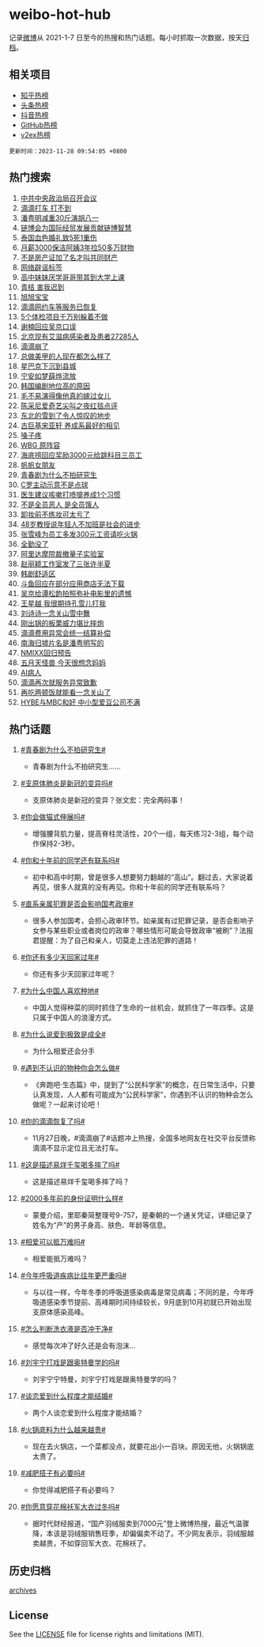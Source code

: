 # weibo-hot-hub

记录[微博](https://www.weibo.com)从 2021-1-7 日至今的热搜和热门话题。每小时抓取一次数据，按天[归档](archives)。

## 相关项目

- [知乎热榜](https://github.com/lonnyzhang423/zhihu-hot-hub)
- [头条热榜](https://github.com/lonnyzhang423/toutiao-hot-hub)
- [抖音热榜](https://github.com/lonnyzhang423/douyin-hot-hub)
- [GitHub热榜](https://github.com/lonnyzhang423/github-hot-hub)
- [v2ex热榜](https://github.com/lonnyzhang423/v2ex-hot-hub)


`更新时间：2023-11-28 09:54:05 +0800`

## 热门搜索

1. [中共中央政治局召开会议](https://m.weibo.cn/search?containerid=100103type%3D1%26t%3D10%26q%3D%23%E4%B8%AD%E5%85%B1%E4%B8%AD%E5%A4%AE%E6%94%BF%E6%B2%BB%E5%B1%80%E5%8F%AC%E5%BC%80%E4%BC%9A%E8%AE%AE%23&stream_entry_id=51&isnewpage=1&extparam=seat%3D1%26pos%3D0%26stream_entry_id%3D51%26dgr%3D0%26q%3D%2523%25E4%25B8%25AD%25E5%2585%25B1%25E4%25B8%25AD%25E5%25A4%25AE%25E6%2594%25BF%25E6%25B2%25BB%25E5%25B1%2580%25E5%258F%25AC%25E5%25BC%2580%25E4%25BC%259A%25E8%25AE%25AE%2523%26filter_type%3Drealtimehot%26cate%3D10103%26c_type%3D51%26display_time%3D1701136444%26pre_seqid%3D1701136444386021892101)
1. [滴滴打车 打不到](https://m.weibo.cn/search?containerid=100103type%3D1%26t%3D10%26q%3D%E6%BB%B4%E6%BB%B4%E6%89%93%E8%BD%A6+%E6%89%93%E4%B8%8D%E5%88%B0&stream_entry_id=31&isnewpage=1&extparam=seat%3D1%26lcate%3D5001%26stream_entry_id%3D31%26band_rank%3D1%26flag%3D1%26cate%3D5001%26pos%3D0%26dgr%3D0%26c_type%3D31%26filter_type%3Drealtimehot%26realpos%3D1%26q%3D%25E6%25BB%25B4%25E6%25BB%25B4%25E6%2589%2593%25E8%25BD%25A6%2520%25E6%2589%2593%25E4%25B8%258D%25E5%2588%25B0%26display_time%3D1701136444%26pre_seqid%3D1701136444386021892101)
1. [潘粤明减重30斤演胡八一](https://m.weibo.cn/search?containerid=100103type%3D1%26t%3D10%26q%3D%23%E6%BD%98%E7%B2%A4%E6%98%8E%E5%87%8F%E9%87%8D30%E6%96%A4%E6%BC%94%E8%83%A1%E5%85%AB%E4%B8%80%23&stream_entry_id=31&isnewpage=1&extparam=seat%3D1%26lcate%3D5001%26stream_entry_id%3D31%26band_rank%3D2%26flag%3D1%26cate%3D5001%26pos%3D1%26dgr%3D0%26c_type%3D31%26filter_type%3Drealtimehot%26realpos%3D2%26q%3D%2523%25E6%25BD%2598%25E7%25B2%25A4%25E6%2598%258E%25E5%2587%258F%25E9%2587%258D30%25E6%2596%25A4%25E6%25BC%2594%25E8%2583%25A1%25E5%2585%25AB%25E4%25B8%2580%2523%26display_time%3D1701136444%26pre_seqid%3D1701136444386021892101)
1. [链博会为国际经贸发展贡献链博智慧](https://m.weibo.cn/search?containerid=100103type%3D1%26t%3D10%26q%3D%23%E9%93%BE%E5%8D%9A%E4%BC%9A%E4%B8%BA%E5%9B%BD%E9%99%85%E7%BB%8F%E8%B4%B8%E5%8F%91%E5%B1%95%E8%B4%A1%E7%8C%AE%E9%93%BE%E5%8D%9A%E6%99%BA%E6%85%A7%23&stream_entry_id=31&isnewpage=1&extparam=seat%3D1%26lcate%3D5001%26stream_entry_id%3D31%26band_rank%3D3%26flag%3D0%26cate%3D5001%26pos%3D2%26dgr%3D0%26c_type%3D31%26filter_type%3Drealtimehot%26realpos%3D3%26q%3D%2523%25E9%2593%25BE%25E5%258D%259A%25E4%25BC%259A%25E4%25B8%25BA%25E5%259B%25BD%25E9%2599%2585%25E7%25BB%258F%25E8%25B4%25B8%25E5%258F%2591%25E5%25B1%2595%25E8%25B4%25A1%25E7%258C%25AE%25E9%2593%25BE%25E5%258D%259A%25E6%2599%25BA%25E6%2585%25A7%2523%26display_time%3D1701136444%26pre_seqid%3D1701136444386021892101)
1. [泰国血色婚礼致5死1重伤](https://m.weibo.cn/search?containerid=100103type%3D1%26t%3D10%26q%3D%23%E6%B3%B0%E5%9B%BD%E8%A1%80%E8%89%B2%E5%A9%9A%E7%A4%BC%E8%87%B45%E6%AD%BB1%E9%87%8D%E4%BC%A4%23&stream_entry_id=31&isnewpage=1&extparam=seat%3D1%26lcate%3D5001%26stream_entry_id%3D31%26band_rank%3D4%26flag%3D2%26cate%3D5001%26pos%3D3%26dgr%3D0%26c_type%3D31%26filter_type%3Drealtimehot%26realpos%3D4%26q%3D%2523%25E6%25B3%25B0%25E5%259B%25BD%25E8%25A1%2580%25E8%2589%25B2%25E5%25A9%259A%25E7%25A4%25BC%25E8%2587%25B45%25E6%25AD%25BB1%25E9%2587%258D%25E4%25BC%25A4%2523%26display_time%3D1701136444%26pre_seqid%3D1701136444386021892101)
1. [月薪3000保洁阿姨3年捡50多万财物](https://m.weibo.cn/search?containerid=100103type%3D1%26t%3D10%26q%3D%23%E6%9C%88%E8%96%AA3000%E4%BF%9D%E6%B4%81%E9%98%BF%E5%A7%A83%E5%B9%B4%E6%8D%A150%E5%A4%9A%E4%B8%87%E8%B4%A2%E7%89%A9%23&stream_entry_id=31&isnewpage=1&extparam=seat%3D1%26lcate%3D5001%26stream_entry_id%3D31%26band_rank%3D5%26flag%3D32768%26cate%3D5001%26pos%3D4%26dgr%3D0%26c_type%3D31%26filter_type%3Drealtimehot%26realpos%3D5%26q%3D%2523%25E6%259C%2588%25E8%2596%25AA3000%25E4%25BF%259D%25E6%25B4%2581%25E9%2598%25BF%25E5%25A7%25A83%25E5%25B9%25B4%25E6%258D%25A150%25E5%25A4%259A%25E4%25B8%2587%25E8%25B4%25A2%25E7%2589%25A9%2523%26display_time%3D1701136444%26pre_seqid%3D1701136444386021892101)
1. [不是房产证加了名才叫共同财产](https://m.weibo.cn/search?containerid=100103type%3D1%26t%3D10%26q%3D%23%E4%B8%8D%E6%98%AF%E6%88%BF%E4%BA%A7%E8%AF%81%E5%8A%A0%E4%BA%86%E5%90%8D%E6%89%8D%E5%8F%AB%E5%85%B1%E5%90%8C%E8%B4%A2%E4%BA%A7%23&stream_entry_id=31&isnewpage=1&extparam=seat%3D1%26lcate%3D5001%26stream_entry_id%3D31%26band_rank%3D6%26flag%3D1%26cate%3D5001%26pos%3D5%26dgr%3D0%26c_type%3D31%26filter_type%3Drealtimehot%26realpos%3D6%26q%3D%2523%25E4%25B8%258D%25E6%2598%25AF%25E6%2588%25BF%25E4%25BA%25A7%25E8%25AF%2581%25E5%258A%25A0%25E4%25BA%2586%25E5%2590%258D%25E6%2589%258D%25E5%258F%25AB%25E5%2585%25B1%25E5%2590%258C%25E8%25B4%25A2%25E4%25BA%25A7%2523%26display_time%3D1701136444%26pre_seqid%3D1701136444386021892101)
1. [网络辟谣标签](https://m.weibo.cn/search?containerid=100103type%3D1%26t%3D10%26q%3D%23%E7%BD%91%E7%BB%9C%E8%BE%9F%E8%B0%A3%E6%A0%87%E7%AD%BE%23&stream_entry_id=31&isnewpage=1&extparam=seat%3D1%26lcate%3D5001%26stream_entry_id%3D31%26band_rank%3D7%26c_type%3D31%26is_ad_pos%3D1%26pos%3D6%26adid%3D212642%26dgr%3D0%26filter_type%3Drealtimehot%26q%3D%2523%25E7%25BD%2591%25E7%25BB%259C%25E8%25BE%259F%25E8%25B0%25A3%25E6%25A0%2587%25E7%25AD%25BE%2523%26cate%3D5001%26display_time%3D1701136444%26pre_seqid%3D1701136444386021892101)
1. [高中妹妹厌学哥哥带其到大学上课](https://m.weibo.cn/search?containerid=100103type%3D1%26t%3D10%26q%3D%23%E9%AB%98%E4%B8%AD%E5%A6%B9%E5%A6%B9%E5%8E%8C%E5%AD%A6%E5%93%A5%E5%93%A5%E5%B8%A6%E5%85%B6%E5%88%B0%E5%A4%A7%E5%AD%A6%E4%B8%8A%E8%AF%BE%23&stream_entry_id=31&isnewpage=1&extparam=seat%3D1%26lcate%3D5001%26stream_entry_id%3D31%26band_rank%3D7%26flag%3D1%26cate%3D5001%26pos%3D7%26dgr%3D0%26c_type%3D31%26filter_type%3Drealtimehot%26realpos%3D7%26q%3D%2523%25E9%25AB%2598%25E4%25B8%25AD%25E5%25A6%25B9%25E5%25A6%25B9%25E5%258E%258C%25E5%25AD%25A6%25E5%2593%25A5%25E5%2593%25A5%25E5%25B8%25A6%25E5%2585%25B6%25E5%2588%25B0%25E5%25A4%25A7%25E5%25AD%25A6%25E4%25B8%258A%25E8%25AF%25BE%2523%26display_time%3D1701136444%26pre_seqid%3D1701136444386021892101)
1. [青桔 害我迟到](https://m.weibo.cn/search?containerid=100103type%3D1%26t%3D10%26q%3D%E9%9D%92%E6%A1%94+%E5%AE%B3%E6%88%91%E8%BF%9F%E5%88%B0&stream_entry_id=31&isnewpage=1&extparam=seat%3D1%26lcate%3D5001%26stream_entry_id%3D31%26band_rank%3D8%26flag%3D2%26cate%3D5001%26pos%3D8%26dgr%3D0%26c_type%3D31%26filter_type%3Drealtimehot%26realpos%3D8%26q%3D%25E9%259D%2592%25E6%25A1%2594%2520%25E5%25AE%25B3%25E6%2588%2591%25E8%25BF%259F%25E5%2588%25B0%26display_time%3D1701136444%26pre_seqid%3D1701136444386021892101)
1. [旭旭宝宝](https://m.weibo.cn/search?containerid=100103type%3D1%26t%3D10%26q%3D%E6%97%AD%E6%97%AD%E5%AE%9D%E5%AE%9D&stream_entry_id=31&isnewpage=1&extparam=seat%3D1%26lcate%3D5001%26stream_entry_id%3D31%26band_rank%3D9%26flag%3D2%26cate%3D5001%26pos%3D9%26dgr%3D0%26c_type%3D31%26filter_type%3Drealtimehot%26realpos%3D9%26q%3D%25E6%2597%25AD%25E6%2597%25AD%25E5%25AE%259D%25E5%25AE%259D%26display_time%3D1701136444%26pre_seqid%3D1701136444386021892101)
1. [滴滴网约车等服务已恢复](https://m.weibo.cn/search?containerid=100103type%3D1%26t%3D10%26q%3D%23%E6%BB%B4%E6%BB%B4%E7%BD%91%E7%BA%A6%E8%BD%A6%E7%AD%89%E6%9C%8D%E5%8A%A1%E5%B7%B2%E6%81%A2%E5%A4%8D%23&stream_entry_id=31&isnewpage=1&extparam=seat%3D1%26lcate%3D5001%26stream_entry_id%3D31%26band_rank%3D10%26flag%3D0%26cate%3D5001%26pos%3D10%26dgr%3D0%26c_type%3D31%26filter_type%3Drealtimehot%26realpos%3D10%26q%3D%2523%25E6%25BB%25B4%25E6%25BB%25B4%25E7%25BD%2591%25E7%25BA%25A6%25E8%25BD%25A6%25E7%25AD%2589%25E6%259C%258D%25E5%258A%25A1%25E5%25B7%25B2%25E6%2581%25A2%25E5%25A4%258D%2523%26display_time%3D1701136444%26pre_seqid%3D1701136444386021892101)
1. [5个体检项目千万别躲着不做](https://m.weibo.cn/search?containerid=100103type%3D1%26t%3D10%26q%3D%235%E4%B8%AA%E4%BD%93%E6%A3%80%E9%A1%B9%E7%9B%AE%E5%8D%83%E4%B8%87%E5%88%AB%E8%BA%B2%E7%9D%80%E4%B8%8D%E5%81%9A%23&stream_entry_id=31&isnewpage=1&extparam=seat%3D1%26lcate%3D5001%26stream_entry_id%3D31%26band_rank%3D11%26flag%3D0%26cate%3D5001%26pos%3D11%26dgr%3D0%26c_type%3D31%26filter_type%3Drealtimehot%26realpos%3D11%26q%3D%25235%25E4%25B8%25AA%25E4%25BD%2593%25E6%25A3%2580%25E9%25A1%25B9%25E7%259B%25AE%25E5%258D%2583%25E4%25B8%2587%25E5%2588%25AB%25E8%25BA%25B2%25E7%259D%2580%25E4%25B8%258D%25E5%2581%259A%2523%26display_time%3D1701136444%26pre_seqid%3D1701136444386021892101)
1. [谢楠回应吴京口误](https://m.weibo.cn/search?containerid=100103type%3D1%26t%3D10%26q%3D%23%E8%B0%A2%E6%A5%A0%E5%9B%9E%E5%BA%94%E5%90%B4%E4%BA%AC%E5%8F%A3%E8%AF%AF%23&stream_entry_id=31&isnewpage=1&extparam=seat%3D1%26lcate%3D5001%26stream_entry_id%3D31%26band_rank%3D12%26flag%3D1%26cate%3D5001%26pos%3D12%26dgr%3D0%26c_type%3D31%26filter_type%3Drealtimehot%26realpos%3D12%26q%3D%2523%25E8%25B0%25A2%25E6%25A5%25A0%25E5%259B%259E%25E5%25BA%2594%25E5%2590%25B4%25E4%25BA%25AC%25E5%258F%25A3%25E8%25AF%25AF%2523%26display_time%3D1701136444%26pre_seqid%3D1701136444386021892101)
1. [北京现有艾滋病感染者及患者27285人](https://m.weibo.cn/search?containerid=100103type%3D1%26t%3D10%26q%3D%23%E5%8C%97%E4%BA%AC%E7%8E%B0%E6%9C%89%E8%89%BE%E6%BB%8B%E7%97%85%E6%84%9F%E6%9F%93%E8%80%85%E5%8F%8A%E6%82%A3%E8%80%8527285%E4%BA%BA%23&stream_entry_id=31&isnewpage=1&extparam=seat%3D1%26lcate%3D5001%26stream_entry_id%3D31%26band_rank%3D13%26flag%3D2%26cate%3D5001%26pos%3D13%26dgr%3D0%26c_type%3D31%26filter_type%3Drealtimehot%26realpos%3D13%26q%3D%2523%25E5%258C%2597%25E4%25BA%25AC%25E7%258E%25B0%25E6%259C%2589%25E8%2589%25BE%25E6%25BB%258B%25E7%2597%2585%25E6%2584%259F%25E6%259F%2593%25E8%2580%2585%25E5%258F%258A%25E6%2582%25A3%25E8%2580%258527285%25E4%25BA%25BA%2523%26display_time%3D1701136444%26pre_seqid%3D1701136444386021892101)
1. [滴滴崩了](https://m.weibo.cn/search?containerid=100103type%3D1%26t%3D10%26q%3D%E6%BB%B4%E6%BB%B4%E5%B4%A9%E4%BA%86&stream_entry_id=31&isnewpage=1&extparam=seat%3D1%26lcate%3D5001%26stream_entry_id%3D31%26band_rank%3D14%26flag%3D0%26cate%3D5001%26pos%3D14%26dgr%3D0%26c_type%3D31%26filter_type%3Drealtimehot%26realpos%3D14%26q%3D%25E6%25BB%25B4%25E6%25BB%25B4%25E5%25B4%25A9%25E4%25BA%2586%26display_time%3D1701136444%26pre_seqid%3D1701136444386021892101)
1. [总做美甲的人现在都怎么样了](https://m.weibo.cn/search?containerid=100103type%3D1%26t%3D10%26q%3D%23%E6%80%BB%E5%81%9A%E7%BE%8E%E7%94%B2%E7%9A%84%E4%BA%BA%E7%8E%B0%E5%9C%A8%E9%83%BD%E6%80%8E%E4%B9%88%E6%A0%B7%E4%BA%86%23&stream_entry_id=31&isnewpage=1&extparam=seat%3D1%26lcate%3D5001%26stream_entry_id%3D31%26band_rank%3D15%26flag%3D0%26cate%3D5001%26pos%3D15%26dgr%3D0%26c_type%3D31%26filter_type%3Drealtimehot%26realpos%3D15%26q%3D%2523%25E6%2580%25BB%25E5%2581%259A%25E7%25BE%258E%25E7%2594%25B2%25E7%259A%2584%25E4%25BA%25BA%25E7%258E%25B0%25E5%259C%25A8%25E9%2583%25BD%25E6%2580%258E%25E4%25B9%2588%25E6%25A0%25B7%25E4%25BA%2586%2523%26display_time%3D1701136444%26pre_seqid%3D1701136444386021892101)
1. [星巴克下沉到县城](https://m.weibo.cn/search?containerid=100103type%3D1%26t%3D10%26q%3D%23%E6%98%9F%E5%B7%B4%E5%85%8B%E4%B8%8B%E6%B2%89%E5%88%B0%E5%8E%BF%E5%9F%8E%23&stream_entry_id=31&isnewpage=1&extparam=seat%3D1%26lcate%3D5001%26stream_entry_id%3D31%26band_rank%3D16%26flag%3D1%26cate%3D5001%26pos%3D16%26dgr%3D0%26c_type%3D31%26filter_type%3Drealtimehot%26realpos%3D16%26q%3D%2523%25E6%2598%259F%25E5%25B7%25B4%25E5%2585%258B%25E4%25B8%258B%25E6%25B2%2589%25E5%2588%25B0%25E5%258E%25BF%25E5%259F%258E%2523%26display_time%3D1701136444%26pre_seqid%3D1701136444386021892101)
1. [宁安如梦薛烨流放](https://m.weibo.cn/search?containerid=100103type%3D1%26t%3D10%26q%3D%23%E5%AE%81%E5%AE%89%E5%A6%82%E6%A2%A6%E8%96%9B%E7%83%A8%E6%B5%81%E6%94%BE%23&stream_entry_id=31&isnewpage=1&extparam=seat%3D1%26lcate%3D5001%26stream_entry_id%3D31%26band_rank%3D17%26flag%3D1%26cate%3D5001%26pos%3D17%26dgr%3D0%26c_type%3D31%26filter_type%3Drealtimehot%26realpos%3D17%26q%3D%2523%25E5%25AE%2581%25E5%25AE%2589%25E5%25A6%2582%25E6%25A2%25A6%25E8%2596%259B%25E7%2583%25A8%25E6%25B5%2581%25E6%2594%25BE%2523%26display_time%3D1701136444%26pre_seqid%3D1701136444386021892101)
1. [韩国编剧地位高的原因](https://m.weibo.cn/search?containerid=100103type%3D1%26t%3D10%26q%3D%E9%9F%A9%E5%9B%BD%E7%BC%96%E5%89%A7%E5%9C%B0%E4%BD%8D%E9%AB%98%E7%9A%84%E5%8E%9F%E5%9B%A0&stream_entry_id=31&isnewpage=1&extparam=seat%3D1%26lcate%3D5001%26stream_entry_id%3D31%26band_rank%3D18%26flag%3D0%26cate%3D5001%26pos%3D18%26dgr%3D0%26c_type%3D31%26filter_type%3Drealtimehot%26realpos%3D18%26q%3D%25E9%259F%25A9%25E5%259B%25BD%25E7%25BC%2596%25E5%2589%25A7%25E5%259C%25B0%25E4%25BD%258D%25E9%25AB%2598%25E7%259A%2584%25E5%258E%259F%25E5%259B%25A0%26display_time%3D1701136444%26pre_seqid%3D1701136444386021892101)
1. [毛不易演得像他真的嫁过女儿](https://m.weibo.cn/search?containerid=100103type%3D1%26t%3D10%26q%3D%E6%AF%9B%E4%B8%8D%E6%98%93%E6%BC%94%E5%BE%97%E5%83%8F%E4%BB%96%E7%9C%9F%E7%9A%84%E5%AB%81%E8%BF%87%E5%A5%B3%E5%84%BF&stream_entry_id=31&isnewpage=1&extparam=seat%3D1%26lcate%3D5001%26stream_entry_id%3D31%26band_rank%3D19%26flag%3D0%26cate%3D5001%26pos%3D19%26dgr%3D0%26c_type%3D31%26filter_type%3Drealtimehot%26realpos%3D19%26q%3D%25E6%25AF%259B%25E4%25B8%258D%25E6%2598%2593%25E6%25BC%2594%25E5%25BE%2597%25E5%2583%258F%25E4%25BB%2596%25E7%259C%259F%25E7%259A%2584%25E5%25AB%2581%25E8%25BF%2587%25E5%25A5%25B3%25E5%2584%25BF%26display_time%3D1701136444%26pre_seqid%3D1701136444386021892101)
1. [陈采尼爱奇艺尖叫之夜红毯点评](https://m.weibo.cn/search?containerid=100103type%3D1%26t%3D10%26q%3D%E9%99%88%E9%87%87%E5%B0%BC%E7%88%B1%E5%A5%87%E8%89%BA%E5%B0%96%E5%8F%AB%E4%B9%8B%E5%A4%9C%E7%BA%A2%E6%AF%AF%E7%82%B9%E8%AF%84&stream_entry_id=31&isnewpage=1&extparam=seat%3D1%26lcate%3D5001%26stream_entry_id%3D31%26band_rank%3D20%26flag%3D1%26cate%3D5001%26pos%3D20%26dgr%3D0%26c_type%3D31%26filter_type%3Drealtimehot%26realpos%3D20%26q%3D%25E9%2599%2588%25E9%2587%2587%25E5%25B0%25BC%25E7%2588%25B1%25E5%25A5%2587%25E8%2589%25BA%25E5%25B0%2596%25E5%258F%25AB%25E4%25B9%258B%25E5%25A4%259C%25E7%25BA%25A2%25E6%25AF%25AF%25E7%2582%25B9%25E8%25AF%2584%26display_time%3D1701136444%26pre_seqid%3D1701136444386021892101)
1. [东北的雪到了令人惊叹的地步](https://m.weibo.cn/search?containerid=100103type%3D1%26t%3D10%26q%3D%23%E4%B8%9C%E5%8C%97%E7%9A%84%E9%9B%AA%E5%88%B0%E4%BA%86%E4%BB%A4%E4%BA%BA%E6%83%8A%E5%8F%B9%E7%9A%84%E5%9C%B0%E6%AD%A5%23&stream_entry_id=31&isnewpage=1&extparam=seat%3D1%26lcate%3D5001%26stream_entry_id%3D31%26band_rank%3D21%26flag%3D1%26cate%3D5001%26pos%3D21%26dgr%3D0%26c_type%3D31%26filter_type%3Drealtimehot%26realpos%3D21%26q%3D%2523%25E4%25B8%259C%25E5%258C%2597%25E7%259A%2584%25E9%259B%25AA%25E5%2588%25B0%25E4%25BA%2586%25E4%25BB%25A4%25E4%25BA%25BA%25E6%2583%258A%25E5%258F%25B9%25E7%259A%2584%25E5%259C%25B0%25E6%25AD%25A5%2523%26display_time%3D1701136444%26pre_seqid%3D1701136444386021892101)
1. [古巨基宋亚轩 养成系最好的相见](https://m.weibo.cn/search?containerid=100103type%3D1%26t%3D10%26q%3D%E5%8F%A4%E5%B7%A8%E5%9F%BA%E5%AE%8B%E4%BA%9A%E8%BD%A9+%E5%85%BB%E6%88%90%E7%B3%BB%E6%9C%80%E5%A5%BD%E7%9A%84%E7%9B%B8%E8%A7%81&stream_entry_id=31&isnewpage=1&extparam=seat%3D1%26lcate%3D5001%26stream_entry_id%3D31%26band_rank%3D22%26flag%3D1%26cate%3D5001%26pos%3D22%26dgr%3D0%26c_type%3D31%26filter_type%3Drealtimehot%26realpos%3D22%26q%3D%25E5%258F%25A4%25E5%25B7%25A8%25E5%259F%25BA%25E5%25AE%258B%25E4%25BA%259A%25E8%25BD%25A9%2520%25E5%2585%25BB%25E6%2588%2590%25E7%25B3%25BB%25E6%259C%2580%25E5%25A5%25BD%25E7%259A%2584%25E7%259B%25B8%25E8%25A7%2581%26display_time%3D1701136444%26pre_seqid%3D1701136444386021892101)
1. [嗓子疼](https://m.weibo.cn/search?containerid=100103type%3D1%26t%3D10%26q%3D%E5%97%93%E5%AD%90%E7%96%BC&stream_entry_id=31&isnewpage=1&extparam=seat%3D1%26lcate%3D5001%26stream_entry_id%3D31%26band_rank%3D23%26flag%3D2%26cate%3D5001%26pos%3D23%26dgr%3D0%26c_type%3D31%26filter_type%3Drealtimehot%26realpos%3D23%26q%3D%25E5%2597%2593%25E5%25AD%2590%25E7%2596%25BC%26display_time%3D1701136444%26pre_seqid%3D1701136444386021892101)
1. [WBG 原阵容](https://m.weibo.cn/search?containerid=100103type%3D1%26t%3D10%26q%3DWBG+%E5%8E%9F%E9%98%B5%E5%AE%B9&stream_entry_id=31&isnewpage=1&extparam=seat%3D1%26lcate%3D5001%26stream_entry_id%3D31%26band_rank%3D24%26flag%3D0%26cate%3D5001%26pos%3D24%26dgr%3D0%26c_type%3D31%26filter_type%3Drealtimehot%26realpos%3D24%26q%3DWBG%2520%25E5%258E%259F%25E9%2598%25B5%25E5%25AE%25B9%26display_time%3D1701136444%26pre_seqid%3D1701136444386021892101)
1. [海底捞回应奖励3000元给跳科目三员工](https://m.weibo.cn/search?containerid=100103type%3D1%26t%3D10%26q%3D%23%E6%B5%B7%E5%BA%95%E6%8D%9E%E5%9B%9E%E5%BA%94%E5%A5%96%E5%8A%B13000%E5%85%83%E7%BB%99%E8%B7%B3%E7%A7%91%E7%9B%AE%E4%B8%89%E5%91%98%E5%B7%A5%23&stream_entry_id=31&isnewpage=1&extparam=seat%3D1%26lcate%3D5001%26stream_entry_id%3D31%26band_rank%3D25%26flag%3D0%26cate%3D5001%26pos%3D25%26dgr%3D0%26c_type%3D31%26filter_type%3Drealtimehot%26realpos%3D25%26q%3D%2523%25E6%25B5%25B7%25E5%25BA%2595%25E6%258D%259E%25E5%259B%259E%25E5%25BA%2594%25E5%25A5%2596%25E5%258A%25B13000%25E5%2585%2583%25E7%25BB%2599%25E8%25B7%25B3%25E7%25A7%2591%25E7%259B%25AE%25E4%25B8%2589%25E5%2591%2598%25E5%25B7%25A5%2523%26display_time%3D1701136444%26pre_seqid%3D1701136444386021892101)
1. [帆帆女朋友](https://m.weibo.cn/search?containerid=100103type%3D1%26t%3D10%26q%3D%E5%B8%86%E5%B8%86%E5%A5%B3%E6%9C%8B%E5%8F%8B&stream_entry_id=31&isnewpage=1&extparam=seat%3D1%26lcate%3D5001%26stream_entry_id%3D31%26band_rank%3D26%26flag%3D0%26cate%3D5001%26pos%3D26%26dgr%3D0%26c_type%3D31%26filter_type%3Drealtimehot%26realpos%3D26%26q%3D%25E5%25B8%2586%25E5%25B8%2586%25E5%25A5%25B3%25E6%259C%258B%25E5%258F%258B%26display_time%3D1701136444%26pre_seqid%3D1701136444386021892101)
1. [青春剧为什么不拍研究生](https://m.weibo.cn/search?containerid=100103type%3D1%26t%3D10%26q%3D%23%E9%9D%92%E6%98%A5%E5%89%A7%E4%B8%BA%E4%BB%80%E4%B9%88%E4%B8%8D%E6%8B%8D%E7%A0%94%E7%A9%B6%E7%94%9F%23&stream_entry_id=31&isnewpage=1&extparam=seat%3D1%26lcate%3D5001%26stream_entry_id%3D31%26band_rank%3D27%26flag%3D0%26cate%3D5001%26pos%3D27%26dgr%3D0%26c_type%3D31%26filter_type%3Drealtimehot%26realpos%3D27%26q%3D%2523%25E9%259D%2592%25E6%2598%25A5%25E5%2589%25A7%25E4%25B8%25BA%25E4%25BB%2580%25E4%25B9%2588%25E4%25B8%258D%25E6%258B%258D%25E7%25A0%2594%25E7%25A9%25B6%25E7%2594%259F%2523%26display_time%3D1701136444%26pre_seqid%3D1701136444386021892101)
1. [C罗主动示意不是点球](https://m.weibo.cn/search?containerid=100103type%3D1%26t%3D10%26q%3D%23C%E7%BD%97%E4%B8%BB%E5%8A%A8%E7%A4%BA%E6%84%8F%E4%B8%8D%E6%98%AF%E7%82%B9%E7%90%83%23&stream_entry_id=31&isnewpage=1&extparam=seat%3D1%26lcate%3D5001%26stream_entry_id%3D31%26band_rank%3D28%26flag%3D0%26cate%3D5001%26pos%3D28%26dgr%3D0%26c_type%3D31%26filter_type%3Drealtimehot%26realpos%3D28%26q%3D%2523C%25E7%25BD%2597%25E4%25B8%25BB%25E5%258A%25A8%25E7%25A4%25BA%25E6%2584%258F%25E4%25B8%258D%25E6%2598%25AF%25E7%2582%25B9%25E7%2590%2583%2523%26display_time%3D1701136444%26pre_seqid%3D1701136444386021892101)
1. [医生建议咳嗽打喷嚏养成1个习惯](https://m.weibo.cn/search?containerid=100103type%3D1%26t%3D10%26q%3D%23%E5%8C%BB%E7%94%9F%E5%BB%BA%E8%AE%AE%E5%92%B3%E5%97%BD%E6%89%93%E5%96%B7%E5%9A%8F%E5%85%BB%E6%88%901%E4%B8%AA%E4%B9%A0%E6%83%AF%23&stream_entry_id=31&isnewpage=1&extparam=seat%3D1%26lcate%3D5001%26stream_entry_id%3D31%26band_rank%3D29%26flag%3D0%26cate%3D5001%26pos%3D29%26dgr%3D0%26c_type%3D31%26filter_type%3Drealtimehot%26realpos%3D29%26q%3D%2523%25E5%258C%25BB%25E7%2594%259F%25E5%25BB%25BA%25E8%25AE%25AE%25E5%2592%25B3%25E5%2597%25BD%25E6%2589%2593%25E5%2596%25B7%25E5%259A%258F%25E5%2585%25BB%25E6%2588%25901%25E4%25B8%25AA%25E4%25B9%25A0%25E6%2583%25AF%2523%26display_time%3D1701136444%26pre_seqid%3D1701136444386021892101)
1. [不是全员恶人 是全员饿人](https://m.weibo.cn/search?containerid=100103type%3D1%26t%3D10%26q%3D%E4%B8%8D%E6%98%AF%E5%85%A8%E5%91%98%E6%81%B6%E4%BA%BA+%E6%98%AF%E5%85%A8%E5%91%98%E9%A5%BF%E4%BA%BA&stream_entry_id=31&isnewpage=1&extparam=seat%3D1%26lcate%3D5001%26stream_entry_id%3D31%26band_rank%3D30%26flag%3D1%26cate%3D5001%26pos%3D30%26dgr%3D0%26c_type%3D31%26filter_type%3Drealtimehot%26realpos%3D30%26q%3D%25E4%25B8%258D%25E6%2598%25AF%25E5%2585%25A8%25E5%2591%2598%25E6%2581%25B6%25E4%25BA%25BA%2520%25E6%2598%25AF%25E5%2585%25A8%25E5%2591%2598%25E9%25A5%25BF%25E4%25BA%25BA%26display_time%3D1701136444%26pre_seqid%3D1701136444386021892101)
1. [卸妆前不练妆可太亏了](https://m.weibo.cn/search?containerid=100103type%3D1%26t%3D10%26q%3D%23%E5%8D%B8%E5%A6%86%E5%89%8D%E4%B8%8D%E7%BB%83%E5%A6%86%E5%8F%AF%E5%A4%AA%E4%BA%8F%E4%BA%86%23&stream_entry_id=31&isnewpage=1&extparam=seat%3D1%26lcate%3D5001%26stream_entry_id%3D31%26band_rank%3D31%26flag%3D1%26cate%3D5001%26pos%3D31%26dgr%3D0%26c_type%3D31%26filter_type%3Drealtimehot%26realpos%3D31%26q%3D%2523%25E5%258D%25B8%25E5%25A6%2586%25E5%2589%258D%25E4%25B8%258D%25E7%25BB%2583%25E5%25A6%2586%25E5%258F%25AF%25E5%25A4%25AA%25E4%25BA%258F%25E4%25BA%2586%2523%26display_time%3D1701136444%26pre_seqid%3D1701136444386021892101)
1. [48岁教授说年轻人不加班是社会的进步](https://m.weibo.cn/search?containerid=100103type%3D1%26t%3D10%26q%3D%2348%E5%B2%81%E6%95%99%E6%8E%88%E8%AF%B4%E5%B9%B4%E8%BD%BB%E4%BA%BA%E4%B8%8D%E5%8A%A0%E7%8F%AD%E6%98%AF%E7%A4%BE%E4%BC%9A%E7%9A%84%E8%BF%9B%E6%AD%A5%23&stream_entry_id=31&isnewpage=1&extparam=seat%3D1%26lcate%3D5001%26stream_entry_id%3D31%26band_rank%3D32%26flag%3D1%26cate%3D5001%26pos%3D32%26dgr%3D0%26c_type%3D31%26filter_type%3Drealtimehot%26realpos%3D32%26q%3D%252348%25E5%25B2%2581%25E6%2595%2599%25E6%258E%2588%25E8%25AF%25B4%25E5%25B9%25B4%25E8%25BD%25BB%25E4%25BA%25BA%25E4%25B8%258D%25E5%258A%25A0%25E7%258F%25AD%25E6%2598%25AF%25E7%25A4%25BE%25E4%25BC%259A%25E7%259A%2584%25E8%25BF%259B%25E6%25AD%25A5%2523%26display_time%3D1701136444%26pre_seqid%3D1701136444386021892101)
1. [张雪峰为员工多发300元工资请吃火锅](https://m.weibo.cn/search?containerid=100103type%3D1%26t%3D10%26q%3D%23%E5%BC%A0%E9%9B%AA%E5%B3%B0%E4%B8%BA%E5%91%98%E5%B7%A5%E5%A4%9A%E5%8F%91300%E5%85%83%E5%B7%A5%E8%B5%84%E8%AF%B7%E5%90%83%E7%81%AB%E9%94%85%23&stream_entry_id=31&isnewpage=1&extparam=seat%3D1%26lcate%3D5001%26stream_entry_id%3D31%26band_rank%3D33%26flag%3D32768%26cate%3D5001%26pos%3D33%26dgr%3D0%26c_type%3D31%26filter_type%3Drealtimehot%26realpos%3D33%26q%3D%2523%25E5%25BC%25A0%25E9%259B%25AA%25E5%25B3%25B0%25E4%25B8%25BA%25E5%2591%2598%25E5%25B7%25A5%25E5%25A4%259A%25E5%258F%2591300%25E5%2585%2583%25E5%25B7%25A5%25E8%25B5%2584%25E8%25AF%25B7%25E5%2590%2583%25E7%2581%25AB%25E9%2594%2585%2523%26display_time%3D1701136444%26pre_seqid%3D1701136444386021892101)
1. [全勤没了](https://m.weibo.cn/search?containerid=100103type%3D1%26t%3D10%26q%3D%E5%85%A8%E5%8B%A4%E6%B2%A1%E4%BA%86&stream_entry_id=31&isnewpage=1&extparam=seat%3D1%26lcate%3D5001%26stream_entry_id%3D31%26band_rank%3D34%26flag%3D1%26cate%3D5001%26pos%3D34%26dgr%3D0%26c_type%3D31%26filter_type%3Drealtimehot%26realpos%3D34%26q%3D%25E5%2585%25A8%25E5%258B%25A4%25E6%25B2%25A1%25E4%25BA%2586%26display_time%3D1701136444%26pre_seqid%3D1701136444386021892101)
1. [阿里达摩院裁撤量子实验室](https://m.weibo.cn/search?containerid=100103type%3D1%26t%3D10%26q%3D%23%E9%98%BF%E9%87%8C%E8%BE%BE%E6%91%A9%E9%99%A2%E8%A3%81%E6%92%A4%E9%87%8F%E5%AD%90%E5%AE%9E%E9%AA%8C%E5%AE%A4%23&stream_entry_id=31&isnewpage=1&extparam=seat%3D1%26lcate%3D5001%26stream_entry_id%3D31%26band_rank%3D35%26flag%3D1%26cate%3D5001%26pos%3D35%26dgr%3D0%26c_type%3D31%26filter_type%3Drealtimehot%26realpos%3D35%26q%3D%2523%25E9%2598%25BF%25E9%2587%258C%25E8%25BE%25BE%25E6%2591%25A9%25E9%2599%25A2%25E8%25A3%2581%25E6%2592%25A4%25E9%2587%258F%25E5%25AD%2590%25E5%25AE%259E%25E9%25AA%258C%25E5%25AE%25A4%2523%26display_time%3D1701136444%26pre_seqid%3D1701136444386021892101)
1. [赵丽颖工作室发了三张许半夏](https://m.weibo.cn/search?containerid=100103type%3D1%26t%3D10%26q%3D%23%E8%B5%B5%E4%B8%BD%E9%A2%96%E5%B7%A5%E4%BD%9C%E5%AE%A4%E5%8F%91%E4%BA%86%E4%B8%89%E5%BC%A0%E8%AE%B8%E5%8D%8A%E5%A4%8F%23&stream_entry_id=31&isnewpage=1&extparam=seat%3D1%26lcate%3D5001%26stream_entry_id%3D31%26band_rank%3D36%26flag%3D0%26cate%3D5001%26pos%3D36%26dgr%3D0%26c_type%3D31%26filter_type%3Drealtimehot%26realpos%3D36%26q%3D%2523%25E8%25B5%25B5%25E4%25B8%25BD%25E9%25A2%2596%25E5%25B7%25A5%25E4%25BD%259C%25E5%25AE%25A4%25E5%258F%2591%25E4%25BA%2586%25E4%25B8%2589%25E5%25BC%25A0%25E8%25AE%25B8%25E5%258D%258A%25E5%25A4%258F%2523%26display_time%3D1701136444%26pre_seqid%3D1701136444386021892101)
1. [韩剧舒适区](https://m.weibo.cn/search?containerid=100103type%3D1%26t%3D10%26q%3D%E9%9F%A9%E5%89%A7%E8%88%92%E9%80%82%E5%8C%BA&stream_entry_id=31&isnewpage=1&extparam=seat%3D1%26lcate%3D5001%26stream_entry_id%3D31%26band_rank%3D37%26flag%3D1%26cate%3D5001%26pos%3D37%26dgr%3D0%26c_type%3D31%26filter_type%3Drealtimehot%26realpos%3D37%26q%3D%25E9%259F%25A9%25E5%2589%25A7%25E8%2588%2592%25E9%2580%2582%25E5%258C%25BA%26display_time%3D1701136444%26pre_seqid%3D1701136444386021892101)
1. [斗鱼回应在部分应用商店无法下载](https://m.weibo.cn/search?containerid=100103type%3D1%26t%3D10%26q%3D%23%E6%96%97%E9%B1%BC%E5%9B%9E%E5%BA%94%E5%9C%A8%E9%83%A8%E5%88%86%E5%BA%94%E7%94%A8%E5%95%86%E5%BA%97%E6%97%A0%E6%B3%95%E4%B8%8B%E8%BD%BD%23&stream_entry_id=31&isnewpage=1&extparam=seat%3D1%26lcate%3D5001%26stream_entry_id%3D31%26band_rank%3D38%26flag%3D0%26cate%3D5001%26pos%3D38%26dgr%3D0%26c_type%3D31%26filter_type%3Drealtimehot%26realpos%3D38%26q%3D%2523%25E6%2596%2597%25E9%25B1%25BC%25E5%259B%259E%25E5%25BA%2594%25E5%259C%25A8%25E9%2583%25A8%25E5%2588%2586%25E5%25BA%2594%25E7%2594%25A8%25E5%2595%2586%25E5%25BA%2597%25E6%2597%25A0%25E6%25B3%2595%25E4%25B8%258B%25E8%25BD%25BD%2523%26display_time%3D1701136444%26pre_seqid%3D1701136444386021892101)
1. [吴京给谭松韵拍照弥补电影里的遗憾](https://m.weibo.cn/search?containerid=100103type%3D1%26t%3D10%26q%3D%E5%90%B4%E4%BA%AC%E7%BB%99%E8%B0%AD%E6%9D%BE%E9%9F%B5%E6%8B%8D%E7%85%A7%E5%BC%A5%E8%A1%A5%E7%94%B5%E5%BD%B1%E9%87%8C%E7%9A%84%E9%81%97%E6%86%BE&stream_entry_id=31&isnewpage=1&extparam=seat%3D1%26lcate%3D5001%26stream_entry_id%3D31%26band_rank%3D39%26flag%3D1%26cate%3D5001%26pos%3D39%26dgr%3D0%26c_type%3D31%26filter_type%3Drealtimehot%26realpos%3D39%26q%3D%25E5%2590%25B4%25E4%25BA%25AC%25E7%25BB%2599%25E8%25B0%25AD%25E6%259D%25BE%25E9%259F%25B5%25E6%258B%258D%25E7%2585%25A7%25E5%25BC%25A5%25E8%25A1%25A5%25E7%2594%25B5%25E5%25BD%25B1%25E9%2587%258C%25E7%259A%2584%25E9%2581%2597%25E6%2586%25BE%26display_time%3D1701136444%26pre_seqid%3D1701136444386021892101)
1. [王星越 我很期待孔雪儿打我](https://m.weibo.cn/search?containerid=100103type%3D1%26t%3D10%26q%3D%E7%8E%8B%E6%98%9F%E8%B6%8A+%E6%88%91%E5%BE%88%E6%9C%9F%E5%BE%85%E5%AD%94%E9%9B%AA%E5%84%BF%E6%89%93%E6%88%91&stream_entry_id=31&isnewpage=1&extparam=seat%3D1%26lcate%3D5001%26stream_entry_id%3D31%26band_rank%3D40%26flag%3D0%26cate%3D5001%26pos%3D40%26dgr%3D0%26c_type%3D31%26filter_type%3Drealtimehot%26realpos%3D40%26q%3D%25E7%258E%258B%25E6%2598%259F%25E8%25B6%258A%2520%25E6%2588%2591%25E5%25BE%2588%25E6%259C%259F%25E5%25BE%2585%25E5%25AD%2594%25E9%259B%25AA%25E5%2584%25BF%25E6%2589%2593%25E6%2588%2591%26display_time%3D1701136444%26pre_seqid%3D1701136444386021892101)
1. [刘诗诗一念关山雪中舞](https://m.weibo.cn/search?containerid=100103type%3D1%26t%3D10%26q%3D%23%E5%88%98%E8%AF%97%E8%AF%97%E4%B8%80%E5%BF%B5%E5%85%B3%E5%B1%B1%E9%9B%AA%E4%B8%AD%E8%88%9E%23&stream_entry_id=31&isnewpage=1&extparam=seat%3D1%26lcate%3D5001%26stream_entry_id%3D31%26band_rank%3D41%26flag%3D1%26cate%3D5001%26pos%3D41%26dgr%3D0%26c_type%3D31%26filter_type%3Drealtimehot%26realpos%3D41%26q%3D%2523%25E5%2588%2598%25E8%25AF%2597%25E8%25AF%2597%25E4%25B8%2580%25E5%25BF%25B5%25E5%2585%25B3%25E5%25B1%25B1%25E9%259B%25AA%25E4%25B8%25AD%25E8%2588%259E%2523%26display_time%3D1701136444%26pre_seqid%3D1701136444386021892101)
1. [刚出锅的板栗威力堪比摔炮](https://m.weibo.cn/search?containerid=100103type%3D1%26t%3D10%26q%3D%23%E5%88%9A%E5%87%BA%E9%94%85%E7%9A%84%E6%9D%BF%E6%A0%97%E5%A8%81%E5%8A%9B%E5%A0%AA%E6%AF%94%E6%91%94%E7%82%AE%23&stream_entry_id=31&isnewpage=1&extparam=seat%3D1%26lcate%3D5001%26stream_entry_id%3D31%26band_rank%3D42%26flag%3D1%26cate%3D5001%26pos%3D42%26dgr%3D0%26c_type%3D31%26filter_type%3Drealtimehot%26realpos%3D42%26q%3D%2523%25E5%2588%259A%25E5%2587%25BA%25E9%2594%2585%25E7%259A%2584%25E6%259D%25BF%25E6%25A0%2597%25E5%25A8%2581%25E5%258A%259B%25E5%25A0%25AA%25E6%25AF%2594%25E6%2591%2594%25E7%2582%25AE%2523%26display_time%3D1701136444%26pre_seqid%3D1701136444386021892101)
1. [滴滴费用异常会统一结算补偿](https://m.weibo.cn/search?containerid=100103type%3D1%26t%3D10%26q%3D%23%E6%BB%B4%E6%BB%B4%E8%B4%B9%E7%94%A8%E5%BC%82%E5%B8%B8%E4%BC%9A%E7%BB%9F%E4%B8%80%E7%BB%93%E7%AE%97%E8%A1%A5%E5%81%BF%23&stream_entry_id=31&isnewpage=1&extparam=seat%3D1%26lcate%3D5001%26stream_entry_id%3D31%26band_rank%3D43%26flag%3D1%26cate%3D5001%26pos%3D43%26dgr%3D0%26c_type%3D31%26filter_type%3Drealtimehot%26realpos%3D43%26q%3D%2523%25E6%25BB%25B4%25E6%25BB%25B4%25E8%25B4%25B9%25E7%2594%25A8%25E5%25BC%2582%25E5%25B8%25B8%25E4%25BC%259A%25E7%25BB%259F%25E4%25B8%2580%25E7%25BB%2593%25E7%25AE%2597%25E8%25A1%25A5%25E5%2581%25BF%2523%26display_time%3D1701136444%26pre_seqid%3D1701136444386021892101)
1. [南海归墟片名是潘粤明写的](https://m.weibo.cn/search?containerid=100103type%3D1%26t%3D10%26q%3D%23%E5%8D%97%E6%B5%B7%E5%BD%92%E5%A2%9F%E7%89%87%E5%90%8D%E6%98%AF%E6%BD%98%E7%B2%A4%E6%98%8E%E5%86%99%E7%9A%84%23&stream_entry_id=31&isnewpage=1&extparam=seat%3D1%26lcate%3D5001%26stream_entry_id%3D31%26band_rank%3D44%26flag%3D0%26cate%3D5001%26pos%3D44%26dgr%3D0%26c_type%3D31%26filter_type%3Drealtimehot%26realpos%3D44%26q%3D%2523%25E5%258D%2597%25E6%25B5%25B7%25E5%25BD%2592%25E5%25A2%259F%25E7%2589%2587%25E5%2590%258D%25E6%2598%25AF%25E6%25BD%2598%25E7%25B2%25A4%25E6%2598%258E%25E5%2586%2599%25E7%259A%2584%2523%26display_time%3D1701136444%26pre_seqid%3D1701136444386021892101)
1. [NMIXX回归预告](https://m.weibo.cn/search?containerid=100103type%3D1%26t%3D10%26q%3DNMIXX%E5%9B%9E%E5%BD%92%E9%A2%84%E5%91%8A&stream_entry_id=31&isnewpage=1&extparam=seat%3D1%26lcate%3D5001%26stream_entry_id%3D31%26band_rank%3D45%26flag%3D1%26cate%3D5001%26pos%3D45%26dgr%3D0%26c_type%3D31%26filter_type%3Drealtimehot%26realpos%3D45%26q%3DNMIXX%25E5%259B%259E%25E5%25BD%2592%25E9%25A2%2584%25E5%2591%258A%26display_time%3D1701136444%26pre_seqid%3D1701136444386021892101)
1. [五月天怪兽 今天很想念妈妈](https://m.weibo.cn/search?containerid=100103type%3D1%26t%3D10%26q%3D%E4%BA%94%E6%9C%88%E5%A4%A9%E6%80%AA%E5%85%BD+%E4%BB%8A%E5%A4%A9%E5%BE%88%E6%83%B3%E5%BF%B5%E5%A6%88%E5%A6%88&stream_entry_id=31&isnewpage=1&extparam=seat%3D1%26lcate%3D5001%26stream_entry_id%3D31%26band_rank%3D46%26flag%3D0%26cate%3D5001%26pos%3D46%26dgr%3D0%26c_type%3D31%26filter_type%3Drealtimehot%26realpos%3D46%26q%3D%25E4%25BA%2594%25E6%259C%2588%25E5%25A4%25A9%25E6%2580%25AA%25E5%2585%25BD%2520%25E4%25BB%258A%25E5%25A4%25A9%25E5%25BE%2588%25E6%2583%25B3%25E5%25BF%25B5%25E5%25A6%2588%25E5%25A6%2588%26display_time%3D1701136444%26pre_seqid%3D1701136444386021892101)
1. [AI病人](https://m.weibo.cn/search?containerid=100103type%3D1%26t%3D10%26q%3DAI%E7%97%85%E4%BA%BA&stream_entry_id=31&isnewpage=1&extparam=seat%3D1%26lcate%3D5001%26stream_entry_id%3D31%26band_rank%3D47%26flag%3D1%26cate%3D5001%26pos%3D47%26dgr%3D0%26c_type%3D31%26filter_type%3Drealtimehot%26realpos%3D47%26q%3DAI%25E7%2597%2585%25E4%25BA%25BA%26display_time%3D1701136444%26pre_seqid%3D1701136444386021892101)
1. [滴滴再次就服务异常致歉](https://m.weibo.cn/search?containerid=100103type%3D1%26t%3D10%26q%3D%23%E6%BB%B4%E6%BB%B4%E5%86%8D%E6%AC%A1%E5%B0%B1%E6%9C%8D%E5%8A%A1%E5%BC%82%E5%B8%B8%E8%87%B4%E6%AD%89%23&stream_entry_id=31&isnewpage=1&extparam=seat%3D1%26lcate%3D5001%26stream_entry_id%3D31%26band_rank%3D48%26flag%3D1%26cate%3D5001%26pos%3D48%26dgr%3D0%26c_type%3D31%26filter_type%3Drealtimehot%26realpos%3D48%26q%3D%2523%25E6%25BB%25B4%25E6%25BB%25B4%25E5%2586%258D%25E6%25AC%25A1%25E5%25B0%25B1%25E6%259C%258D%25E5%258A%25A1%25E5%25BC%2582%25E5%25B8%25B8%25E8%2587%25B4%25E6%25AD%2589%2523%26display_time%3D1701136444%26pre_seqid%3D1701136444386021892101)
1. [再吃两顿饭就能看一念关山了](https://m.weibo.cn/search?containerid=100103type%3D1%26t%3D10%26q%3D%23%E5%86%8D%E5%90%83%E4%B8%A4%E9%A1%BF%E9%A5%AD%E5%B0%B1%E8%83%BD%E7%9C%8B%E4%B8%80%E5%BF%B5%E5%85%B3%E5%B1%B1%E4%BA%86%23&stream_entry_id=31&isnewpage=1&extparam=seat%3D1%26lcate%3D5001%26stream_entry_id%3D31%26band_rank%3D49%26flag%3D1%26cate%3D5001%26pos%3D49%26dgr%3D0%26c_type%3D31%26filter_type%3Drealtimehot%26realpos%3D49%26q%3D%2523%25E5%2586%258D%25E5%2590%2583%25E4%25B8%25A4%25E9%25A1%25BF%25E9%25A5%25AD%25E5%25B0%25B1%25E8%2583%25BD%25E7%259C%258B%25E4%25B8%2580%25E5%25BF%25B5%25E5%2585%25B3%25E5%25B1%25B1%25E4%25BA%2586%2523%26display_time%3D1701136444%26pre_seqid%3D1701136444386021892101)
1. [HYBE与MBC和好 中小型爱豆公司不满](https://m.weibo.cn/search?containerid=100103type%3D1%26t%3D10%26q%3DHYBE%E4%B8%8EMBC%E5%92%8C%E5%A5%BD+%E4%B8%AD%E5%B0%8F%E5%9E%8B%E7%88%B1%E8%B1%86%E5%85%AC%E5%8F%B8%E4%B8%8D%E6%BB%A1&stream_entry_id=31&isnewpage=1&extparam=seat%3D1%26lcate%3D5001%26stream_entry_id%3D31%26band_rank%3D50%26flag%3D1%26cate%3D5001%26pos%3D50%26dgr%3D0%26c_type%3D31%26filter_type%3Drealtimehot%26realpos%3D50%26q%3DHYBE%25E4%25B8%258EMBC%25E5%2592%258C%25E5%25A5%25BD%2520%25E4%25B8%25AD%25E5%25B0%258F%25E5%259E%258B%25E7%2588%25B1%25E8%25B1%2586%25E5%2585%25AC%25E5%258F%25B8%25E4%25B8%258D%25E6%25BB%25A1%26display_time%3D1701136444%26pre_seqid%3D1701136444386021892101)

## 热门话题

1. [#青春剧为什么不拍研究生#](https://m.weibo.cn/search?containerid=231522type%3D1%26t%3D10%26q%3D%23%E9%9D%92%E6%98%A5%E5%89%A7%E4%B8%BA%E4%BB%80%E4%B9%88%E4%B8%8D%E6%8B%8D%E7%A0%94%E7%A9%B6%E7%94%9F%23&stream_entry_id=128&isnewpage=1&extparam=seat%3D1%26lcate%3D5004%26unitid%3D1701094397820%26c_type%3D128%26dgr%3D0%26cate%3D5004%26pos%3D1-0-0%26display_time%3D1701136445%26pre_seqid%3D1701136445608030011152)
    - 青春剧为什么不拍研究生……

1. [#支原体肺炎是新冠的变异吗#](https://m.weibo.cn/search?containerid=231522type%3D1%26t%3D10%26q%3D%23%E6%94%AF%E5%8E%9F%E4%BD%93%E8%82%BA%E7%82%8E%E6%98%AF%E6%96%B0%E5%86%A0%E7%9A%84%E5%8F%98%E5%BC%82%E5%90%97%23&stream_entry_id=128&isnewpage=1&extparam=seat%3D1%26lcate%3D5004%26unitid%3D1701075441738%26c_type%3D128%26dgr%3D0%26cate%3D5004%26pos%3D1-0-1%26display_time%3D1701136445%26pre_seqid%3D1701136445608030011152)
    - 支原体肺炎是新冠的变异？张文宏：完全两码事！

1. [#你会做猫式伸展吗#](https://m.weibo.cn/search?containerid=231522type%3D1%26t%3D10%26q%3D%23%E4%BD%A0%E4%BC%9A%E5%81%9A%E7%8C%AB%E5%BC%8F%E4%BC%B8%E5%B1%95%E5%90%97%23&stream_entry_id=128&isnewpage=1&extparam=seat%3D1%26lcate%3D5004%26unitid%3D1701072438592%26c_type%3D128%26dgr%3D0%26cate%3D5004%26pos%3D1-0-2%26display_time%3D1701136445%26pre_seqid%3D1701136445608030011152)
    - 增强腰背肌力量，提高脊柱灵活性，20个一组，每天练习2-3组，每个动作保持2-3秒。

1. [#你和十年前的同学还有联系吗#](https://m.weibo.cn/search?containerid=231522type%3D1%26t%3D10%26q%3D%23%E4%BD%A0%E5%92%8C%E5%8D%81%E5%B9%B4%E5%89%8D%E7%9A%84%E5%90%8C%E5%AD%A6%E8%BF%98%E6%9C%89%E8%81%94%E7%B3%BB%E5%90%97%23&stream_entry_id=128&isnewpage=1&extparam=seat%3D1%26lcate%3D5004%26unitid%3D1701098617497%26c_type%3D128%26dgr%3D0%26cate%3D5004%26pos%3D1-0-3%26display_time%3D1701136445%26pre_seqid%3D1701136445608030011152)
    - 初中和高中时期，曾是很多人想要努力翻越的“高山”。翻过去，大家说着再见，很多人就真的没有再见。你和十年前的同学还有联系吗？

1. [#直系亲属犯罪是否会影响国考政审#](https://m.weibo.cn/search?containerid=231522type%3D1%26t%3D10%26q%3D%23%E7%9B%B4%E7%B3%BB%E4%BA%B2%E5%B1%9E%E7%8A%AF%E7%BD%AA%E6%98%AF%E5%90%A6%E4%BC%9A%E5%BD%B1%E5%93%8D%E5%9B%BD%E8%80%83%E6%94%BF%E5%AE%A1%23&stream_entry_id=128&isnewpage=1&extparam=seat%3D1%26lcate%3D5004%26unitid%3D1701004325824%26c_type%3D128%26dgr%3D0%26cate%3D5004%26pos%3D1-0-4%26display_time%3D1701136445%26pre_seqid%3D1701136445608030011152)
    - 很多人参加国考，会担心政审环节。如亲属有过犯罪记录，是否会影响子女参与某些职业或者岗位的政审？哪些情形可能会导致政审“被刷”？法报君提醒：为了自己和亲人，切莫走上违法犯罪的道路！

1. [#你还有多少天回家过年#](https://m.weibo.cn/search?containerid=231522type%3D1%26t%3D10%26q%3D%23%E4%BD%A0%E8%BF%98%E6%9C%89%E5%A4%9A%E5%B0%91%E5%A4%A9%E5%9B%9E%E5%AE%B6%E8%BF%87%E5%B9%B4%23&stream_entry_id=128&isnewpage=1&extparam=seat%3D1%26lcate%3D5004%26unitid%3D1701094416163%26c_type%3D128%26dgr%3D0%26cate%3D5004%26pos%3D1-0-5%26display_time%3D1701136445%26pre_seqid%3D1701136445608030011152)
    - 你还有多少天回家过年呢？

1. [#为什么中国人喜欢种地#](https://m.weibo.cn/search?containerid=231522type%3D1%26t%3D10%26q%3D%23%E4%B8%BA%E4%BB%80%E4%B9%88%E4%B8%AD%E5%9B%BD%E4%BA%BA%E5%96%9C%E6%AC%A2%E7%A7%8D%E5%9C%B0%23&stream_entry_id=128&isnewpage=1&extparam=seat%3D1%26lcate%3D5004%26unitid%3D1701055361611%26c_type%3D128%26dgr%3D0%26cate%3D5004%26pos%3D1-0-6%26display_time%3D1701136445%26pre_seqid%3D1701136445608030011152)
    - 中国人觉得种菜的同时抓住了生命的一丝机会，就抓住了一年四季。这是只属于中国人的浪漫方式。

1. [#为什么说爱到极致是成全#](https://m.weibo.cn/search?containerid=231522type%3D1%26t%3D10%26q%3D%23%E4%B8%BA%E4%BB%80%E4%B9%88%E8%AF%B4%E7%88%B1%E5%88%B0%E6%9E%81%E8%87%B4%E6%98%AF%E6%88%90%E5%85%A8%23&stream_entry_id=128&isnewpage=1&extparam=seat%3D1%26lcate%3D5004%26unitid%3D1701067029859%26c_type%3D128%26dgr%3D0%26cate%3D5004%26pos%3D1-0-7%26display_time%3D1701136445%26pre_seqid%3D1701136445608030011152)
    - 为什么相爱还会分手

1. [#遇到不认识的物种你会怎么做#](https://m.weibo.cn/search?containerid=231522type%3D1%26t%3D10%26q%3D%23%E9%81%87%E5%88%B0%E4%B8%8D%E8%AE%A4%E8%AF%86%E7%9A%84%E7%89%A9%E7%A7%8D%E4%BD%A0%E4%BC%9A%E6%80%8E%E4%B9%88%E5%81%9A%23&stream_entry_id=128&isnewpage=1&extparam=seat%3D1%26lcate%3D5004%26unitid%3D1700970425061%26c_type%3D128%26dgr%3D0%26cate%3D5004%26pos%3D1-0-8%26display_time%3D1701136445%26pre_seqid%3D1701136445608030011152)
    - 《奔跑吧·生态篇》中，提到了“公民科学家”的概念，在日常生活中，只要认真发现，人人都有可能成为“公民科学家”，你遇到不认识的物种会怎么做呢？一起来讨论吧！

1. [#你的滴滴恢复了吗#](https://m.weibo.cn/search?containerid=231522type%3D1%26t%3D10%26q%3D%23%E4%BD%A0%E7%9A%84%E6%BB%B4%E6%BB%B4%E6%81%A2%E5%A4%8D%E4%BA%86%E5%90%97%23&stream_entry_id=128&isnewpage=1&extparam=seat%3D1%26lcate%3D5004%26unitid%3D1701134841994%26c_type%3D128%26dgr%3D0%26cate%3D5004%26pos%3D1-0-9%26display_time%3D1701136445%26pre_seqid%3D1701136445608030011152)
    - 11月27日晚，#滴滴崩了#话题冲上热搜，全国多地网友在社交平台反馈称滴滴不显示定位且无法打车。

1. [#这是描述易烊千玺喝多摔了吗#](https://m.weibo.cn/search?containerid=231522type%3D1%26t%3D10%26q%3D%23%E8%BF%99%E6%98%AF%E6%8F%8F%E8%BF%B0%E6%98%93%E7%83%8A%E5%8D%83%E7%8E%BA%E5%96%9D%E5%A4%9A%E6%91%94%E4%BA%86%E5%90%97%23&stream_entry_id=128&isnewpage=1&extparam=seat%3D1%26lcate%3D5004%26unitid%3D1701127338461%26c_type%3D128%26dgr%3D0%26cate%3D5004%26pos%3D1-0-10%26display_time%3D1701136445%26pre_seqid%3D1701136445608030011152)
    - 这是描述易烊千玺喝多摔了吗？

1. [#2000多年前的身份证明什么样#](https://m.weibo.cn/search?containerid=231522type%3D1%26t%3D10%26q%3D%232000%E5%A4%9A%E5%B9%B4%E5%89%8D%E7%9A%84%E8%BA%AB%E4%BB%BD%E8%AF%81%E6%98%8E%E4%BB%80%E4%B9%88%E6%A0%B7%23&stream_entry_id=128&isnewpage=1&extparam=seat%3D1%26lcate%3D5004%26unitid%3D1700975814765%26c_type%3D128%26dgr%3D0%26cate%3D5004%26pos%3D1-0-11%26display_time%3D1701136445%26pre_seqid%3D1701136445608030011152)
    - 蒙曼介绍，里耶秦简整理号9-757，是秦朝的一个通关凭证，详细记录了姓名为“产”的男子身高、肤色、年龄等信息。

1. [#相爱可以抵万难吗#](https://m.weibo.cn/search?containerid=231522type%3D1%26t%3D10%26q%3D%23%E7%9B%B8%E7%88%B1%E5%8F%AF%E4%BB%A5%E6%8A%B5%E4%B8%87%E9%9A%BE%E5%90%97%23&stream_entry_id=128&isnewpage=1&extparam=seat%3D1%26lcate%3D5004%26unitid%3D1700978249217%26c_type%3D128%26dgr%3D0%26cate%3D5004%26pos%3D1-0-12%26display_time%3D1701136445%26pre_seqid%3D1701136445608030011152)
    - 相爱能抵万难吗？

1. [#今年呼吸道疾病比往年更严重吗#](https://m.weibo.cn/search?containerid=231522type%3D1%26t%3D10%26q%3D%23%E4%BB%8A%E5%B9%B4%E5%91%BC%E5%90%B8%E9%81%93%E7%96%BE%E7%97%85%E6%AF%94%E5%BE%80%E5%B9%B4%E6%9B%B4%E4%B8%A5%E9%87%8D%E5%90%97%23&stream_entry_id=128&isnewpage=1&extparam=seat%3D1%26lcate%3D5004%26unitid%3D1700981221411%26c_type%3D128%26dgr%3D0%26cate%3D5004%26pos%3D1-0-13%26display_time%3D1701136445%26pre_seqid%3D1701136445608030011152)
    - 与以往一样，今年冬季的呼吸道感染病毒是常见病毒；不同的是，今年呼吸道感染季节提前、高峰期时间持续较长，9月底到10月初就已开始出现支原体感染高峰。

1. [#怎么判断洗衣液是否冲干净#](https://m.weibo.cn/search?containerid=231522type%3D1%26t%3D10%26q%3D%23%E6%80%8E%E4%B9%88%E5%88%A4%E6%96%AD%E6%B4%97%E8%A1%A3%E6%B6%B2%E6%98%AF%E5%90%A6%E5%86%B2%E5%B9%B2%E5%87%80%23&stream_entry_id=128&isnewpage=1&extparam=seat%3D1%26lcate%3D5004%26unitid%3D1701073637845%26c_type%3D128%26dgr%3D0%26cate%3D5004%26pos%3D1-0-14%26display_time%3D1701136445%26pre_seqid%3D1701136445608030011152)
    - 感觉每次冲了好久还是会有泡沫…

1. [#刘宇宁打戏是跟奥特曼学的吗#](https://m.weibo.cn/search?containerid=231522type%3D1%26t%3D10%26q%3D%23%E5%88%98%E5%AE%87%E5%AE%81%E6%89%93%E6%88%8F%E6%98%AF%E8%B7%9F%E5%A5%A5%E7%89%B9%E6%9B%BC%E5%AD%A6%E7%9A%84%E5%90%97%23&stream_entry_id=128&isnewpage=1&extparam=seat%3D1%26lcate%3D5004%26unitid%3D1701010645831%26c_type%3D128%26dgr%3D0%26cate%3D5004%26pos%3D1-0-15%26display_time%3D1701136445%26pre_seqid%3D1701136445608030011152)
    - 刘宇宁宁特曼，刘宇宁打戏是跟奥特曼学的吗？

1. [#谈恋爱到什么程度才能结婚#](https://m.weibo.cn/search?containerid=231522type%3D1%26t%3D10%26q%3D%23%E8%B0%88%E6%81%8B%E7%88%B1%E5%88%B0%E4%BB%80%E4%B9%88%E7%A8%8B%E5%BA%A6%E6%89%8D%E8%83%BD%E7%BB%93%E5%A9%9A%23&stream_entry_id=128&isnewpage=1&extparam=seat%3D1%26lcate%3D5004%26unitid%3D1701061668043%26c_type%3D128%26dgr%3D0%26cate%3D5004%26pos%3D1-0-16%26display_time%3D1701136445%26pre_seqid%3D1701136445608030011152)
    - 两个人谈恋爱到什么程度才能结婚？

1. [#火锅底料为什么越来越贵#](https://m.weibo.cn/search?containerid=231522type%3D1%26t%3D10%26q%3D%23%E7%81%AB%E9%94%85%E5%BA%95%E6%96%99%E4%B8%BA%E4%BB%80%E4%B9%88%E8%B6%8A%E6%9D%A5%E8%B6%8A%E8%B4%B5%23&stream_entry_id=128&isnewpage=1&extparam=seat%3D1%26lcate%3D5004%26unitid%3D1701096226819%26c_type%3D128%26dgr%3D0%26cate%3D5004%26pos%3D1-0-17%26display_time%3D1701136445%26pre_seqid%3D1701136445608030011152)
    - 现在去火锅店，一个菜都没点，就要花出小一百块。原因无他，火锅锅底太贵了。

1. [#减肥搭子有必要吗#](https://m.weibo.cn/search?containerid=231522type%3D1%26t%3D10%26q%3D%23%E5%87%8F%E8%82%A5%E6%90%AD%E5%AD%90%E6%9C%89%E5%BF%85%E8%A6%81%E5%90%97%23&stream_entry_id=128&isnewpage=1&extparam=seat%3D1%26lcate%3D5004%26unitid%3D1701126733370%26c_type%3D128%26dgr%3D0%26cate%3D5004%26pos%3D1-0-18%26display_time%3D1701136445%26pre_seqid%3D1701136445608030011152)
    - 你觉得减肥搭子有必要吗？

1. [#你愿意穿花棉袄军大衣过冬吗#](https://m.weibo.cn/search?containerid=231522type%3D1%26t%3D10%26q%3D%23%E4%BD%A0%E6%84%BF%E6%84%8F%E7%A9%BF%E8%8A%B1%E6%A3%89%E8%A2%84%E5%86%9B%E5%A4%A7%E8%A1%A3%E8%BF%87%E5%86%AC%E5%90%97%23&stream_entry_id=128&isnewpage=1&extparam=seat%3D1%26lcate%3D5004%26unitid%3D1701056232814%26c_type%3D128%26dgr%3D0%26cate%3D5004%26pos%3D1-0-19%26display_time%3D1701136445%26pre_seqid%3D1701136445608030011152)
    - 据时代财经报道，“国产羽绒服卖到7000元”登上微博热搜，最近气温骤降，本该是羽绒服销售旺季，却偏偏卖不动了。不少网友表示，羽绒服越卖越贵，不如穿回军大衣、花棉袄了。


## 历史归档

[archives](archives)

## License

See the [LICENSE](LICENSE) file for license rights and limitations (MIT).
